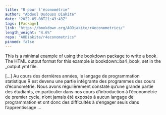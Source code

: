 ```yaml
---
title: "R pour l’économétrie"
author: "Abdoul Oudouss Diakite"
date: "2022-05-08T21:43:43Z"
tags: [Package]
link: "https://bookdown.org/AODiakite/r4econometrics/"
length_weight: "4.6%"
repo: "AODiakite/r4econometrics"
pinned: false
---
```


<p>This is a minimal example of using the bookdown package to write a book.
The HTML output format for this example is bookdown::bs4_book,
set in the _output.yml file.</p> [...] Au cours des dernières années, le langage de programmation statistique R est devenu une partie intégrante des programmes des cours d’économétrie. Nous avons régulièrement constaté qu’une grande partie des étudiants, en particulier dans nos cours d’introduction à l’économétrie de premier cycle, n’ont jamais été exposés à aucun langage de programmation et ont donc des difficultés à s’engager seuls dans l’apprentissage ...
